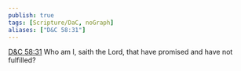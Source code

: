 ```yaml
---
publish: true
tags: [Scripture/DaC, noGraph]
aliases: ["D&C 58:31"]
---
```

[D&C 58:31](https://churchofjesuschrist.org/study/scriptures/dc-testament/dc/58?lang=eng&id=p31#p31) Who am I, saith the Lord, that have promised and have not fulfilled?
